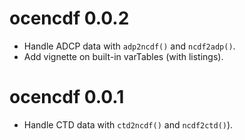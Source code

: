 # ocencdf 0.0.2

* Handle ADCP data with `adp2ncdf()` and `ncdf2adp()`.
* Add vignette on built-in varTables (with listings).

# ocencdf 0.0.1

* Handle CTD data with `ctd2ncdf()` and `ncdf2ctd()`).

